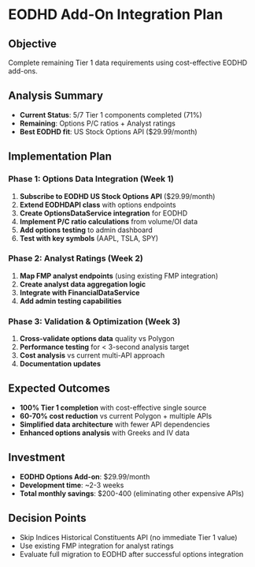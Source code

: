 # EODHD Add-On Integration Plan

## Objective

Complete remaining Tier 1 data requirements using cost-effective EODHD add-ons.

## Analysis Summary

- **Current Status**: 5/7 Tier 1 components completed (71%)
- **Remaining**: Options P/C ratios + Analyst ratings
- **Best EODHD fit**: US Stock Options API ($29.99/month)

## Implementation Plan

### Phase 1: Options Data Integration (Week 1)

1. **Subscribe to EODHD US Stock Options API** ($29.99/month)
2. **Extend EODHDAPI class** with options endpoints
3. **Create OptionsDataService integration** for EODHD
4. **Implement P/C ratio calculations** from volume/OI data
5. **Add options testing** to admin dashboard
6. **Test with key symbols** (AAPL, TSLA, SPY)

### Phase 2: Analyst Ratings (Week 2)

1. **Map FMP analyst endpoints** (using existing FMP integration)
2. **Create analyst data aggregation logic**
3. **Integrate with FinancialDataService**
4. **Add admin testing capabilities**

### Phase 3: Validation & Optimization (Week 3)

1. **Cross-validate options data** quality vs Polygon
2. **Performance testing** for < 3-second analysis target
3. **Cost analysis** vs current multi-API approach
4. **Documentation updates**

## Expected Outcomes

- **100% Tier 1 completion** with cost-effective single source
- **60-70% cost reduction** vs current Polygon + multiple APIs
- **Simplified data architecture** with fewer API dependencies
- **Enhanced options analysis** with Greeks and IV data

## Investment

- **EODHD Options Add-on**: $29.99/month
- **Development time**: ~2-3 weeks
- **Total monthly savings**: $200-400 (eliminating other expensive APIs)

## Decision Points

- Skip Indices Historical Constituents API (no immediate Tier 1 value)
- Use existing FMP integration for analyst ratings
- Evaluate full migration to EODHD after successful options integration
